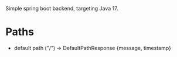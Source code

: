 Simple spring boot backend, targeting Java 17.

# Paths
- default path ("/") -> DefaultPathResponse {message, timestamp}